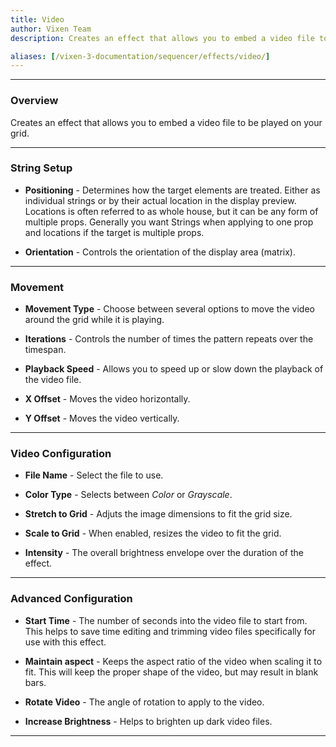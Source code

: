 ```yaml
---
title: Video
author: Vixen Team
description: Creates an effect that allows you to embed a video file to be played on your grid.

aliases: [/vixen-3-documentation/sequencer/effects/video/]
---
```


---

### Overview

Creates an effect that allows you to embed a video file to be played on your grid.

---

### String Setup
    
  * **Positioning** - Determines how the target elements are treated.  Either as individual strings or by their actual location in the display preview.
                      Locations is often referred to as whole house, but it can be any form of multiple props. 
                      Generally you want Strings when applying to one prop and locations if the target is multiple props.
  
  * **Orientation** - Controls the orientation of the display area (matrix).
---

### Movement

* **Movement Type** - Choose between several options to move the video around the grid while it is playing.

* **Iterations** - Controls the number of times the pattern repeats over the timespan.

* **Playback Speed** - Allows you to speed up or slow down the playback of the video file.

* **X Offset** - Moves the video horizontally.

* **Y Offset** - Moves the video vertically.


---

### Video Configuration

* **File Name** - Select the file to use.

* **Color Type** - Selects between _Color_ or _Grayscale_.

* **Stretch to Grid** - Adjuts the image dimensions to fit the grid size.

* **Scale to Grid** - When enabled, resizes the video to fit the grid.

* **Intensity** - The overall brightness envelope over the duration of the effect.

---

### Advanced Configuration

* **Start Time** - The number of seconds into the video file to start from. This helps to save time editing and trimming video files specifically for use with this effect.

* **Maintain aspect** - Keeps the aspect ratio of the video when scaling it to fit. This will keep the proper shape of the video, but may result in blank bars.

* **Rotate Video** - The angle of rotation to apply to the video.

* **Increase Brightness** - Helps to brighten up dark video files.

---


